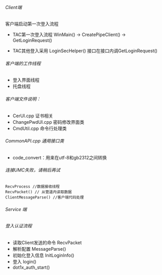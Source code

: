 
######  Client端

客户端启动第一次登入流程  

* TAC第一次登入流程
        WinMain() -> CreatePipeClient() -> GetLoginRequest()

* TAC其他登入采用 LoginSecHelper() 
接口在接口内调GetLoginRequest()


######  客户端的工作线程
* 登入界面线程
* 托盘线程  


######  客户端文件说明：
* CerUI.cpp 证书相关
* ChangePwdUI.cpp  密码修改界面类
* CmdUtil.cpp 命令行处理类

######  CommonAPI.cpp 通用接口类
* code_convert：用来在utf-8和gb2312之间转换


######  连接UMC失败，请稍后再试

    RecvProcess //数据接收线程	
    RecvPacket() // 从管道内读取数据
	ClientMessageParse() //客户端代码处理
	

######  Service 端

######  登入认证流程
* 读取Client发送的命令 RecvPacket
* 解析配置 MessageParse()
* 初始化登入信息 InitLoginInfo()
* 登入 login()
* dot1x_auth_start()

	
